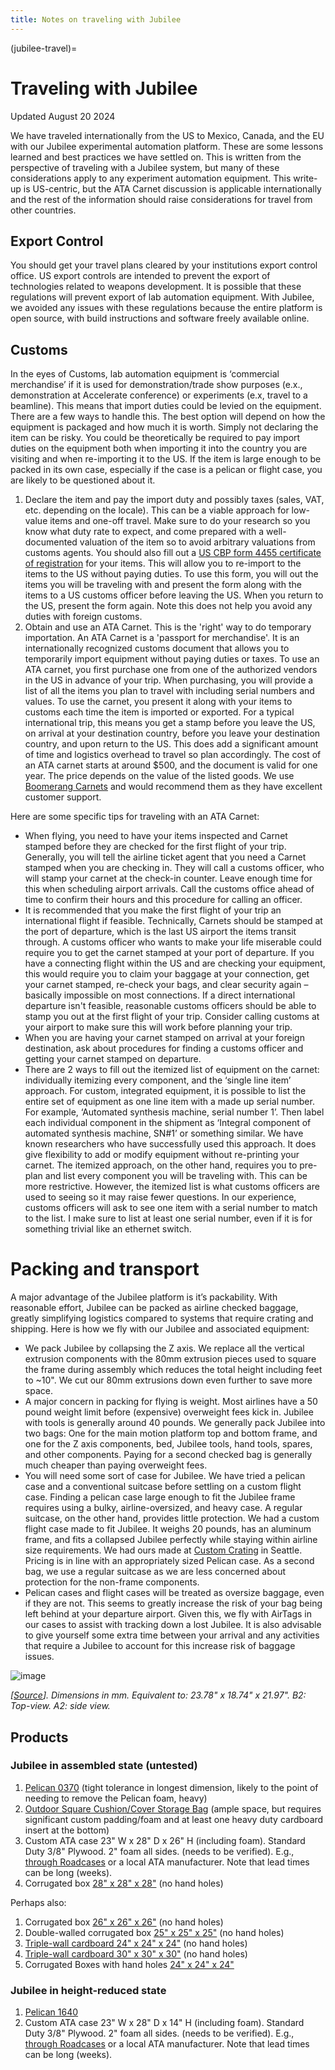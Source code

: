 ```yaml
---
title: Notes on traveling with Jubilee
---
```


(jubilee-travel)=
# Traveling with Jubilee

Updated August 20 2024


We have traveled internationally from the US to Mexico, Canada, and the EU with our Jubilee experimental automation platform. These are some lessons learned and best practices we have settled on. This is written from the perspective of traveling with a Jubilee system, but many of these considerations apply to any experiment automation equipment. This write-up is US-centric, but the ATA Carnet discussion is applicable internationally and the rest of the information should raise considerations for travel from other countries. 

## Export Control

You should get your travel plans cleared by your institutions export control office. US export controls are intended to prevent the export of technologies related to weapons development. It is possible that these regulations will prevent export of lab automation equipment. With Jubilee, we avoided any issues with these regulations because the entire platform is open source, with build instructions and software freely available online.

## Customs

In the eyes of Customs, lab automation equipment is ‘commercial merchandise’ if it is used for demonstration/trade show purposes (e.x., demonstration at Accelerate conference) or experiments (e.x, travel to a beamline). This means that import duties could be levied on the equipment. There are a few ways to handle this. The best option will depend on how the equipment is packaged and how much it is worth. Simply not declaring the item can be risky. You could be theoretically be required to pay import duties on the equipment both when importing it into the country you are visiting and when re-importing it to the US. If the item is large enough to be packed in its own case, especially if the case is a pelican or flight case, you are likely to be questioned about it.
1.	Declare the item and pay the import duty and possibly taxes (sales, VAT, etc. depending on the locale). This can be a viable approach for low-value items and one-off travel. Make sure to do your research so you know what duty rate to expect, and come prepared with a well-documented valuation of the item so to avoid arbitrary valuations from customs agents. You should also fill out a [US CBP form 4455 certificate of registration](https://www.cbp.gov/document/forms/form-4455-certificate-registration) for your items. This will allow you to re-import to the items to the US without paying duties. To use this form, you will out the items you will be traveling with and present the form along with the items to a US customs officer before leaving the US. When you return to the US, present the form again. Note this does not help you avoid any duties with foreign customs.
2.	Obtain and use an ATA Carnet. This is the 'right' way to do temporary importation. An ATA Carnet is a 'passport for merchandise'. It is an internationally recognized customs document that allows you to temporarily import equipment without paying duties or taxes. To use an ATA carnet, you first purchase one from one of the authorized vendors in the US in advance of your trip. When purchasing, you will provide a list of all the items you plan to travel with including serial numbers and values. To use the carnet, you present it along with your items to customs each time the item is imported or exported. For a typical international trip, this means you get a stamp before you leave the US, on arrival at your destination country, before you leave your destination country, and upon return to the US. This does add a significant amount of time and logistics overhead to travel so plan accordingly. The cost of an ATA carnet starts at around $500, and the document is valid for one year. The price depends on the value of the listed goods. We use [Boomerang Carnets](https://www.atacarnet.com/) and would recommend them as they have excellent customer support.


Here are some specific tips for traveling with an ATA Carnet:
- When flying, you need to have your items inspected and Carnet stamped before they are checked for the first flight of your trip. Generally, you will tell the airline ticket agent that you need a Carnet stamped when you are checking in. They will call a customs officer, who will stamp your carnet at the check-in counter. Leave enough time for this when scheduling airport arrivals. Call the customs office ahead of time to confirm their hours and this procedure for calling an officer.
- It is recommended that you make the first flight of your trip an international flight if feasible. Technically, Carnets should be stamped at the port of departure, which is the last US airport the items transit through. A customs officer who wants to make your life miserable could require you to get the carnet stamped at your port of departure. If you have a connecting flight within the US and are checking your equipment, this would require you to claim your baggage at your connection, get your carnet stamped, re-check your bags, and clear security again – basically impossible on most connections. If a direct international departure isn't feasible, reasonable customs officers should be able to stamp you out at the first flight of your trip. Consider calling customs at your airport to make sure this will work before planning your trip.
- When you are having your carnet stamped on arrival at your foreign destination, ask  about procedures for finding a customs officer and getting your carnet stamped on departure.
- There are 2 ways to fill out the itemized list of equipment on the carnet: individually itemizing every component, and the ‘single line item’ approach. For custom, integrated equipment, it is possible to list the entire set of equipment as one line item with a made up serial number. For example, ‘Automated synthesis machine, serial number 1’. Then label each individual component in the shipment as ‘Integral component of automated synthesis machine, SN#1’ or something similar. We have known researchers who have successfully used this approach. It does give flexibility to add or modify equipment without re-printing your carnet. The itemized approach, on the other hand, requires you to pre-plan and list every component you will be traveling with. This can be more restrictive. However, the itemized list is what customs officers are used to seeing so it may raise fewer questions. In our experience, customs officers will ask to see one item with a serial number to match to the list. I make sure to list at least one serial number, even if it is for something trivial like an ethernet switch.

# Packing and transport

A major advantage of the Jubilee platform is it’s packability. With reasonable effort, Jubilee can be packed as airline checked baggage, greatly simplifying logistics compared to systems that require crating and shipping. Here is how we fly with our Jubilee and associated equipment:
-	We pack Jubilee by collapsing the Z axis. We replace all the vertical extrusion components with the 80mm extrusion pieces used to square the frame during assembly which reduces the total height including feet to ~10". We cut our 80mm extrusions down even further to save more space.
-	A major concern in packing for flying is weight. Most airlines have a 50 pound weight limit before (expensive) overweight fees kick in. Jubilee with tools is generally around 40 pounds. We generally pack Jubilee into two bags: One for the main motion platform top and bottom frame, and one for the Z axis components, bed, Jubilee tools, hand tools, spares, and other components. Paying for a second checked bag is generally much cheaper than paying overweight fees.
-	You will need some sort of case for Jubilee. We have tried a pelican case and a conventional suitcase before settling on a custom flight case. Finding a pelican case large enough to fit the Jubilee frame requires using a bulky, airline-oversized, and heavy case. A regular suitcase, on the other hand, provides little protection. We had a custom flight case made to fit Jubilee. It weighs 20 pounds, has an aluminum frame, and fits a collapsed Jubilee perfectly while staying within airline size requirements. We had ours made at [Custom Crating](https://customcrating.com/) in Seattle. Pricing is in line with an appropriately sized Pelican case. As a second bag, we use a regular suitcase as we are less concerned about protection for the non-frame components.
-	Pelican cases and flight cases will be treated as oversize baggage, even if they are not. This seems to greatly increase the risk of your bag being left behind at your departure airport. Given this, we fly with AirTags in our cases to assist with tracking down a lost Jubilee. It is also advisable to give yourself some extra time between your arrival and any activities that require a Jubilee to account for this increase risk of baggage issues.

![image](https://github.com/user-attachments/assets/cef3dc4e-68fc-47a4-9ce2-33b39580ee06)

_[[Source](https://jubilee3d.com/index.php?title=Specs#/media/File:Jubilee_overall_dimensions.png)]. Dimensions in mm. Equivalent to: 23.78" x 18.74" x 21.97". B2: Top-view. A2: side view._

## Products

### Jubilee in assembled state (untested)
1. [Pelican 0370](https://www.pelican.com/us/en/product/cases/cube-case/protector/0370/) (tight tolerance in longest dimension, likely to the point of needing to remove the Pelican foam, heavy)
2. [Outdoor Square Cushion/Cover Storage Bag](https://www.amazon.com/gp/product/B0BC8PTRHR/) (ample space, but requires significant custom padding/foam and at least one heavy duty cardboard insert at the bottom)
3. Custom ATA case 23" W x 28" D x 26" H (including foam). Standard Duty 3/8" Plywood. 2" foam all sides. (needs to be verified). E.g., [through Roadcases](https://www.roadcases.com/custom-quote-pull-along-case/) or a local ATA manufacturer. Note that lead times can be long (weeks).
4. Corrugated box [28" x 28" x 28"](https://www.uline.com/Product/Detail/S-4433/Corrugated-Boxes-200-Test/28-x-28-x-28-Corrugated-Boxes) (no hand holes)

Perhaps also:
1. Corrugated box [26" x 26" x 26"](https://www.uline.com/Product/Detail/S-4190/Corrugated-Boxes-200-Test/26-x-26-x-26-Corrugated-Boxes) (no hand holes)
2. Double-walled corrugated box [25" x 25" x 25"](https://www.uline.com/Product/Detail/S-22118/Heavy-Duty-Boxes/25-x-25-x-25-275-lb-Double-Wall-Corrugated-Boxes) (no hand holes)
3. [Triple-wall cardboard 24" x 24" x 24"](https://www.uline.com/Product/Detail/S-13331/Bulk-Cargo/24-x-24-x-24-1100-lb-Triple-Wall-Boxes) (no hand holes)
4. [Triple-wall cardboard 30" x 30" x 30"](https://www.uline.com/Product/Detail/S-11301/Bulk-Cargo/30-x-30-x-30-1100-lb-Triple-Wall-Boxes) (no hand holes)
5. Corrugated Boxes with hand holes [24" x 24" x 24"](https://www.uline.com/Product/Detail/S-14213/Moving-Boxes/24-x-24-x-24-Corrugated-Boxes-with-Hand-Holes)

### Jubilee in height-reduced state
1. [Pelican 1640](https://www.pelican.com/us/en/product/cases/transport-case/protector/1640/)
2. Custom ATA case 23" W x 28" D x 14" H (including foam). Standard Duty 3/8" Plywood. 2" foam all sides. (needs to be verified). E.g., [through Roadcases](https://www.roadcases.com/custom-quote-pull-along-case/) or a local ATA manufacturer. Note that lead times can be long (weeks).
